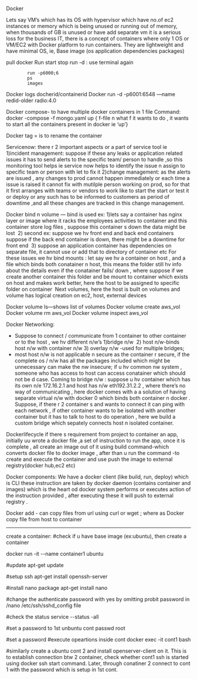 Docker 

Lets say VM’s which has its OS with hypervisor which have no.of ec2 instances or memory which is being unused or running out of memory, when thousands of GB is unused or have add separate vm it is a serious loss for the business IT, there is a concept of containers where only 1 OS or VM/EC2 with Docker platform to run containers. They are lightweight and have minimal OS, ie, Base image (os application dependencies packages)

pull
 docker                   Run
			start
			stop
			run -d : use terminal again

			run -p6000;6
			ps
			images
Docker logs docherid/containerid
Docker run -d -p6001:6548 —name redid-older radio:4.0


Docker compose- to have multiple docker containers in 1 file
Command:  docker -compose -f mongo.yaml up { f-file  n what f it wants to do , it wants to start all the containers present in docker ie ‘up’}

Docker tag = is to rename the container 


Servicenow: there r 2 important aspects or a part of service tool ie
1)incident management: suppose if these any leaks or application related issues it has to send alerts to the specific team/ person to handle ,so this monitoring tool helps ie service now helps to identify the issue n assign to specific team or person with let to fix it
2)change management: as the alerts are issued , any changes to prod cannot happen immediately or each time a issue is raised it cannot fix with mutilple person working on prod, so for that it first arranges with teams or vendors to work  like to start the start or test it or deploy or any such has to be informed to customers as period of downtime ,and all these changes are tracked in this change management.



Docker bind n volume
— bind is used ex: 1)lets say a container has nginx layer or image where it racks the employees activities to container and this container store log files , suppose this container s down  the data might be lost  2) second ex: suppose we hv front end and back end containers  suppose if the back end container is down, there might be a downtime for front end  3) suppose an application container  has dependencies on separate file, it cannot use or add that to directory of container etc 
 For these issues we hv bind mounts : let say we hv a container on host , and a file which binds both conatainer n host, this means  the folder still hv info about the details even if the conatainer fails/ down , where suppose if we create another container this folder and be mount to container which exists on host and makes work better, here the host to be assigned to specific folder on container  Next volumes, here the host is built on volumes and volume has logical creation on ec2, host, external devices 

 Docker volume ls—shows list of volumes
Docker volume create aws_vol 
Docker volume rm aws_vol
Docker volume inspect aws_vol 


Docker Networking:
- Suppose to connect / communicate from 1 container to other container or to the host , we hv different n/w’s 1)bridge n/w  2) host n/w-binds host n/w with container n/w 3) overlay n/w -used for multiple bridges; 
- most host n/w is not applicable n secure as the container r secure, if the complete os / n/w has all the packages included which might be unnecessary can make the nw insecure; if u hv common nw system , someone who has access to host can access conatainer which should not be d case.
Coming to bridge n/w : suppose u hv container which has its own n/e 172.16.2.1 and host has n/w eth192.31.2.2 , where there’s no way of communicating , here docker comes with a a solution of having separate virtual n/w with docker 0 which binds both container n docker . Suppose, if there r 2 container s and wants to connect it can ping with each network , if other container wants to be isolated with another container but it has to talk to host to do operation , here we build a custom bridge which sepately connects host n isolated container.


Dockerlifecycle
 if there s requirement from project to container an app, initially uu wrote a docker file ,a set of instruction to run the app, once it is complete , all create an image out of it using build command-which converts docker file to docker image , after than u run the command -to create and execute the container and use push the image to external registry(docker hub,ec2 etc)


Docker components:
We have a docker client (like build, run, deploy) which is CLI these instruction are taken by docker daemon (contains container and images) which is the heart od docker system performs or executes action of the instruction provided , after executing these it will push to external registry .

Docker add - can copy files from url using curl or wget ; where as Docker copy file from host to container


--------------------

create a container: 
#check if u have base image (ex:ubuntu), then create a container

docker run -it --name container1 ubuntu

#update 
apt-get update

#setup ssh
apt-get install openssh-server

#install nano package
apt-get install nano

#change the authenticate password with yes by omitting probit password in /nano /etc/ssh/sshd_config file 

#check the status
service --status -all

#set a password to 1st unbuntu cont
passwd root

#set a password
#execute opeartions inside cont 
docker exec -it cont1 bash 

#similarly create a ubuntu cont 2 and install openserver-client on it. This is to establish connection btw 2 container, check whether cont1 ssh is started using docker ssh start command. Later, through conatiner 2 connect to cont 1 with the password which is setup in 1st cont.
